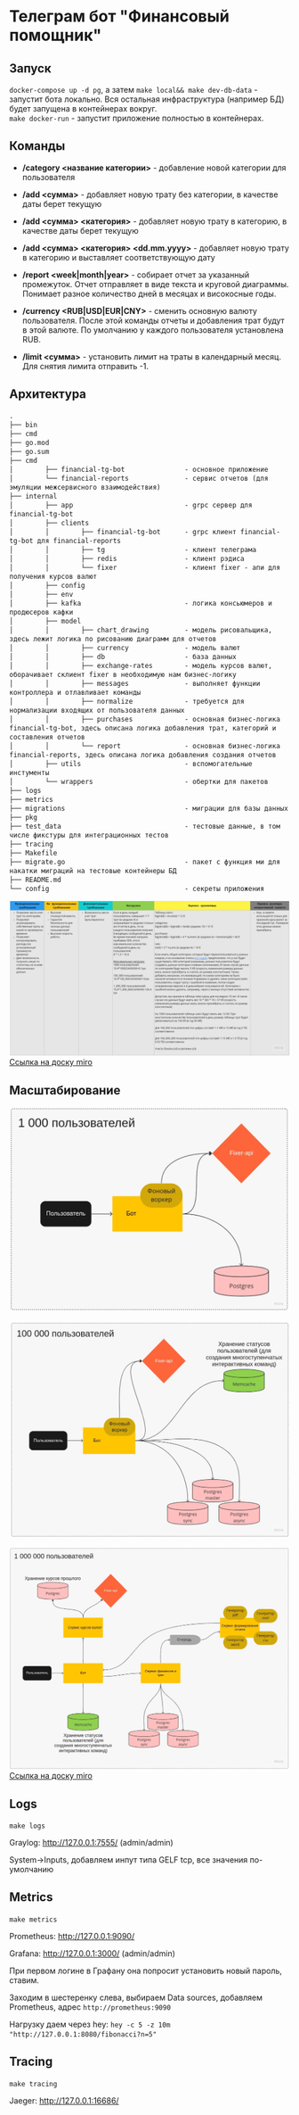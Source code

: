 # Телеграм бот "Финансовый помощник"

## Запуск

`docker-compose up -d pg`, а затем `make local&& make dev-db-data` - запустит бота локально. Вся остальная
инфраструктура (например БД) будет запущена в контейнерах вокруг.   
`make docker-run` - запустит приложение полностью в контейнерах.

## Команды

- **/category <название категории>** - добавление новой категории для пользователя

- **/add <сумма>** - добавляет новую трату без категории, в качестве даты берет текущую

- **/add <сумма> <категория>** - добавляет новую трату в категорию, в качестве даты берет текущую

- **/add <сумма> <категория> <dd.mm.yyyy>** - добавляет новую трату в категорию и выставляет соответствующую дату

- **/report <week|month|year>** - собирает отчет за указанный промежуток. Отчет отправляет в виде текста и круговой
  диаграммы. Понимает разное количество дней в месяцах и високосные годы.

- **/currency <RUB|USD|EUR|CNY>** - сменить основную валюту пользователя. После этой команды отчеты и добавления трат
  будут в этой валюте. По умолчанию у каждого пользователя установлена RUB.

- **/limit <сумма>** - установить лимит на траты в календарный месяц. Для снятия лимита отправить -1.

## Архитектура

```
.
├── bin
├── cmd
├── go.mod
├── go.sum
├── cmd
│        ├── financial-tg-bot               - основное приложение
│        └── financial-reports              - сервис отчетов (для эмуляции межсервисного взаимодействия)
├── internal
│        ├── app                            - grpc сервер для financial-tg-bot
│        ├── clients
│        │        ├── financial-tg-bot      - grpc клиент financial-tg-bot для financial-reports
│        │        ├── tg                    - клиент телеграма
│        │        ├── redis                 - клиент рэдиса
│        │        └── fixer                 - клиент fixer - апи для получения курсов валют
│        ├── config
│        ├── env
│        ├── kafka                          - логика консьюмеров и продюсеров кафки
│        ├── model
│        │        ├── chart_drawing         - модель рисовальщика, здесь лежит логика по рисованию диаграмм для отчетов
│        │        ├── currency              - модель валют
│        │        ├── db                    - база данных
│        │        ├── exchange-rates        - модель курсов валют, оборачивает склиент fixer в необходимую нам бизнес-логику
│        │        ├── messages              - выполняет функции контроллера и отлавливает команды
│        │        ├── normalize             - требуется для нормализации входящих от пользователя данных
│        │        ├── purchases             - основная бизнес-логика financial-tg-bot, здесь описана логика добавления трат, категорий и составления отчетов
│        │        └── report                - основная бизнес-логика financial-reports, здесь описана логика добавления создания отчетов
│        ├── utils                          - вспомогательные инстументы
│        └── wrappers                       - обертки для пакетов
├── logs                 
├── metrics                 
├── migrations                              - миграции для базы данных
├── pkg                 
├── test_data                               - тестовые данные, в том числе фикстуры для интеграционных тестов
├── tracing
├── Makefile
├── migrate.go                              - пакет с функция ми для накатки миграций на тестовые контейнеры БД
├── README.md
└── config                                  - секреты приложения
```

![Описание архитектуры](/images/arch.jpg)  
[Ссылка на доску miro](https://miro.com/app/board/uXjVPJQpCgA=/)

## Масштабирование

![Масштабирование приложения на 1000 пользователей](/images/1000_users.jpg)

![Масштабирование приложения на 100_000 пользователей](/images/100_000_users.jpg)

![Масштабирование приложения на 1_000_000 пользователей](/images/1_000_000_users.jpg)
[Ссылка на доску miro](https://miro.com/app/board/uXjVPJQpCgA=/)

## Logs

`make logs`

Graylog: http://127.0.0.1:7555/ (admin/admin)

System->Inputs, добавляем инпут типа GELF tcp, все значения по-умолчанию

## Metrics

`make metrics`

Prometheus: http://127.0.0.1:9090/

Grafana: http://127.0.0.1:3000/ (admin/admin)

При первом логине в Графану она попросит установить новый пароль, ставим.

Заходим в шестеренку слева, выбираем Data sources, добавляем Prometheus, адрес `http://prometheus:9090`

Нагрузку даем через hey: `hey -c 5 -z 10m "http://127.0.0.1:8080/fibonacci?n=5"`

## Tracing

`make tracing`

Jaeger: http://127.0.0.1:16686/
